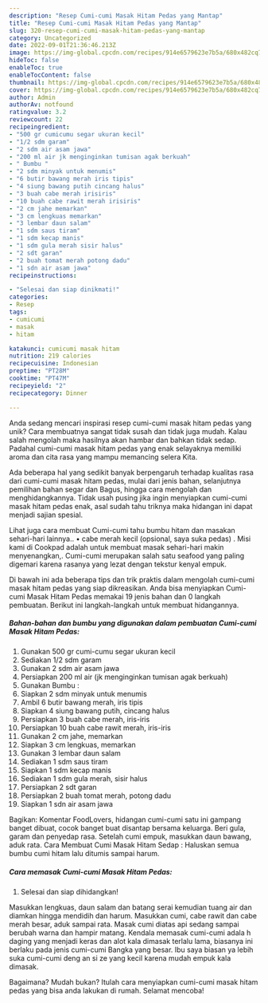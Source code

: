 ```yaml
---
description: "Resep Cumi-cumi Masak Hitam Pedas yang Mantap"
title: "Resep Cumi-cumi Masak Hitam Pedas yang Mantap"
slug: 320-resep-cumi-cumi-masak-hitam-pedas-yang-mantap
category: Uncategorized
date: 2022-09-01T21:36:46.213Z
image: https://img-global.cpcdn.com/recipes/914e6579623e7b5a/680x482cq70/cumi-cumi-masak-hitam-pedas-foto-resep-utama.jpg
hideToc: false
enableToc: true
enableTocContent: false
thumbnail: https://img-global.cpcdn.com/recipes/914e6579623e7b5a/680x482cq70/cumi-cumi-masak-hitam-pedas-foto-resep-utama.jpg
cover: https://img-global.cpcdn.com/recipes/914e6579623e7b5a/680x482cq70/cumi-cumi-masak-hitam-pedas-foto-resep-utama.jpg
author: Admin
authorAv: notfound
ratingvalue: 3.2
reviewcount: 22
recipeingredient:
- "500 gr cumicumu segar ukuran kecil"
- "1/2 sdm garam"
- "2 sdm air asam jawa"
- "200 ml air jk menginginkan tumisan agak berkuah"
- " Bumbu "
- "2 sdm minyak untuk menumis"
- "6 butir bawang merah iris tipis"
- "4 siung bawang putih cincang halus"
- "3 buah cabe merah irisiris"
- "10 buah cabe rawit merah irisiris"
- "2 cm jahe memarkan"
- "3 cm lengkuas memarkan"
- "3 lembar daun salam"
- "1 sdm saus tiram"
- "1 sdm kecap manis"
- "1 sdm gula merah sisir halus"
- "2 sdt garan"
- "2 buah tomat merah potong dadu"
- "1 sdn air asam jawa"
recipeinstructions:

- "Selesai dan siap dinikmati!"
categories:
- Resep
tags:
- cumicumi
- masak
- hitam

katakunci: cumicumi masak hitam 
nutrition: 219 calories
recipecuisine: Indonesian
preptime: "PT28M"
cooktime: "PT47M"
recipeyield: "2"
recipecategory: Dinner

---
```





Anda sedang mencari inspirasi resep cumi-cumi masak hitam pedas yang unik? Cara membuatnya sangat tidak susah dan tidak juga mudah. Kalau salah mengolah maka hasilnya akan hambar dan bahkan tidak sedap. Padahal cumi-cumi masak hitam pedas yang enak selayaknya memiliki aroma dan cita rasa yang mampu memancing selera Kita.





Ada beberapa hal yang sedikit banyak berpengaruh terhadap kualitas rasa dari cumi-cumi masak hitam pedas, mulai dari jenis bahan, selanjutnya pemilihan bahan segar dan Bagus, hingga cara mengolah dan menghidangkannya. Tidak usah pusing jika ingin menyiapkan cumi-cumi masak hitam pedas enak,      asal sudah tahu triknya maka hidangan ini dapat menjadi sajian spesial.














Lihat juga cara membuat Cumi-cumi tahu bumbu hitam dan masakan sehari-hari lainnya.. • cabe merah kecil (opsional, saya suka pedas) . Misi kami di Cookpad adalah untuk membuat masak sehari-hari makin menyenangkan,. Cumi-cumi merupakan salah satu seafood yang paling digemari karena rasanya yang lezat dengan tekstur kenyal empuk.






Di bawah ini ada beberapa tips dan trik praktis dalam mengolah cumi-cumi masak hitam pedas yang siap dikreasikan. Anda bisa menyiapkan Cumi-cumi Masak Hitam Pedas memakai 19 jenis bahan dan 0 langkah pembuatan. Berikut ini langkah-langkah untuk membuat hidangannya.

<!--inarticleads1-->

##### Bahan-bahan dan bumbu yang digunakan dalam pembuatan Cumi-cumi Masak Hitam Pedas:

1. Gunakan 500 gr cumi-cumu segar ukuran kecil
1. Sediakan 1/2 sdm garam
1. Gunakan 2 sdm air asam jawa
1. Persiapkan 200 ml air (jk menginginkan tumisan agak berkuah)
1. Gunakan  Bumbu :
1. Siapkan 2 sdm minyak untuk menumis
1. Ambil 6 butir bawang merah, iris tipis
1. Siapkan 4 siung bawang putih, cincang halus
1. Persiapkan 3 buah cabe merah, iris-iris
1. Persiapkan 10 buah cabe rawit merah, iris-iris
1. Gunakan 2 cm jahe, memarkan
1. Siapkan 3 cm lengkuas, memarkan
1. Gunakan 3 lembar daun salam
1. Sediakan 1 sdm saus tiram
1. Siapkan 1 sdm kecap manis
1. Sediakan 1 sdm gula merah, sisir halus
1. Persiapkan 2 sdt garan
1. Persiapkan 2 buah tomat merah, potong dadu
1. Siapkan 1 sdn air asam jawa


Bagikan: Komentar FoodLovers, hidangan cumi-cumi satu ini gampang banget dibuat, cocok banget buat disantap bersama keluarga. Beri gula, garam dan penyedap rasa. Setelah cumi empuk, masukkan daun bawang, aduk rata. Cara Membuat Cumi Masak Hitam Sedap : Haluskan semua bumbu cumi hitam lalu ditumis sampai harum. 

<!--inarticleads2-->

##### Cara memasak Cumi-cumi Masak Hitam Pedas:


1. Selesai dan siap dihidangkan!

Masukkan lengkuas, daun salam dan batang serai kemudian tuang air dan diamkan hingga mendidih dan harum. Masukkan cumi, cabe rawit dan cabe merah besar, aduk sampai rata. Masak cumi diatas api sedang sampai berubah warna dan hampir matang. Kendala memasak cumi-cumi adala h daging yang menjadi keras dan alot kala dimasak terlalu lama, biasanya ini berlaku pada jenis cumi-cumi Bangka yang besar. Ibu saya biasan ya lebih suka cumi-cumi deng an si ze yang kecil karena mudah empuk kala dimasak. 

Bagaimana? Mudah bukan? Itulah cara menyiapkan cumi-cumi masak hitam pedas yang bisa anda lakukan di rumah. Selamat mencoba!
